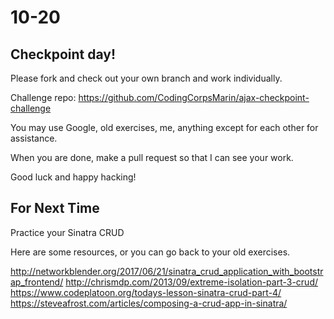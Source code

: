 # 10-20

## Checkpoint day!
Please fork and check out your own branch and work individually.

Challenge repo: https://github.com/CodingCorpsMarin/ajax-checkpoint-challenge

You may use Google, old exercises, me, anything except for each other for assistance. 

When you are done, make a pull request so that I can see your work.


Good luck and happy hacking!


## For Next Time
Practice your Sinatra CRUD

Here are some resources, or you can go back to your old exercises.

http://networkblender.org/2017/06/21/sinatra_crud_application_with_bootstrap_frontend/
http://chrismdp.com/2013/09/extreme-isolation-part-3-crud/
https://www.codeplatoon.org/todays-lesson-sinatra-crud-part-4/
https://steveafrost.com/articles/composing-a-crud-app-in-sinatra/
